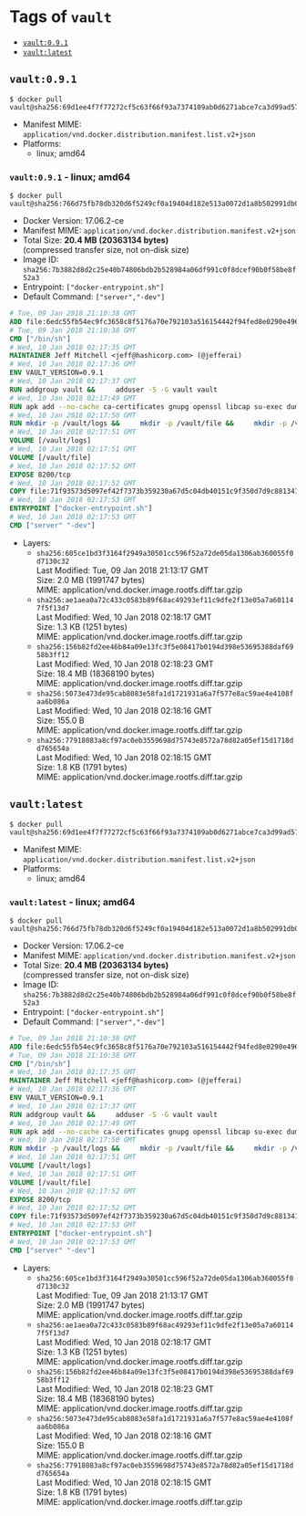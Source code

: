 <!-- THIS FILE IS GENERATED VIA './update-remote.sh' -->

# Tags of `vault`

-	[`vault:0.9.1`](#vault091)
-	[`vault:latest`](#vaultlatest)

## `vault:0.9.1`

```console
$ docker pull vault@sha256:69d1ee4f7f77272cf5c63f66f93a7374109ab0d6271abce7ca3d99ad57b076b5
```

-	Manifest MIME: `application/vnd.docker.distribution.manifest.list.v2+json`
-	Platforms:
	-	linux; amd64

### `vault:0.9.1` - linux; amd64

```console
$ docker pull vault@sha256:766d75fb78db320d6f5249cf0a19404d182e513a0072d1a8b502991db0f2adf0
```

-	Docker Version: 17.06.2-ce
-	Manifest MIME: `application/vnd.docker.distribution.manifest.v2+json`
-	Total Size: **20.4 MB (20363134 bytes)**  
	(compressed transfer size, not on-disk size)
-	Image ID: `sha256:7b3882d8d2c25e40b74806bdb2b528984a06df991c0f8dcef90b0f58be8f52a3`
-	Entrypoint: `["docker-entrypoint.sh"]`
-	Default Command: `["server","-dev"]`

```dockerfile
# Tue, 09 Jan 2018 21:10:38 GMT
ADD file:6edc55fb54ec9fc3658c8f5176a70e792103a516154442f94fed8e0290e4960e in / 
# Tue, 09 Jan 2018 21:10:38 GMT
CMD ["/bin/sh"]
# Wed, 10 Jan 2018 02:17:35 GMT
MAINTAINER Jeff Mitchell <jeff@hashicorp.com> (@jefferai)
# Wed, 10 Jan 2018 02:17:36 GMT
ENV VAULT_VERSION=0.9.1
# Wed, 10 Jan 2018 02:17:37 GMT
RUN addgroup vault &&     adduser -S -G vault vault
# Wed, 10 Jan 2018 02:17:49 GMT
RUN apk add --no-cache ca-certificates gnupg openssl libcap su-exec dumb-init &&     gpg --keyserver pgp.mit.edu --recv-keys 91A6E7F85D05C65630BEF18951852D87348FFC4C &&     mkdir -p /tmp/build &&     cd /tmp/build &&     wget https://releases.hashicorp.com/vault/${VAULT_VERSION}/vault_${VAULT_VERSION}_linux_amd64.zip &&     wget https://releases.hashicorp.com/vault/${VAULT_VERSION}/vault_${VAULT_VERSION}_SHA256SUMS &&     wget https://releases.hashicorp.com/vault/${VAULT_VERSION}/vault_${VAULT_VERSION}_SHA256SUMS.sig &&     gpg --batch --verify vault_${VAULT_VERSION}_SHA256SUMS.sig vault_${VAULT_VERSION}_SHA256SUMS &&     grep vault_${VAULT_VERSION}_linux_amd64.zip vault_${VAULT_VERSION}_SHA256SUMS | sha256sum -c &&     unzip -d /bin vault_${VAULT_VERSION}_linux_amd64.zip &&     cd /tmp &&     rm -rf /tmp/build &&     apk del gnupg openssl &&     rm -rf /root/.gnupg
# Wed, 10 Jan 2018 02:17:50 GMT
RUN mkdir -p /vault/logs &&     mkdir -p /vault/file &&     mkdir -p /vault/config &&     chown -R vault:vault /vault
# Wed, 10 Jan 2018 02:17:51 GMT
VOLUME [/vault/logs]
# Wed, 10 Jan 2018 02:17:51 GMT
VOLUME [/vault/file]
# Wed, 10 Jan 2018 02:17:52 GMT
EXPOSE 8200/tcp
# Wed, 10 Jan 2018 02:17:52 GMT
COPY file:71f93573d5097ef42f7373b359230a67d5c04db40151c9f350d7d9c881341c67 in /usr/local/bin/docker-entrypoint.sh 
# Wed, 10 Jan 2018 02:17:53 GMT
ENTRYPOINT ["docker-entrypoint.sh"]
# Wed, 10 Jan 2018 02:17:53 GMT
CMD ["server" "-dev"]
```

-	Layers:
	-	`sha256:605ce1bd3f3164f2949a30501cc596f52a72de05da1306ab360055f0d7130c32`  
		Last Modified: Tue, 09 Jan 2018 21:13:17 GMT  
		Size: 2.0 MB (1991747 bytes)  
		MIME: application/vnd.docker.image.rootfs.diff.tar.gzip
	-	`sha256:ae1aea0a72c433c0583b89f68ac49293ef11c9dfe2f13e05a7a601147f5f13d7`  
		Last Modified: Wed, 10 Jan 2018 02:18:17 GMT  
		Size: 1.3 KB (1251 bytes)  
		MIME: application/vnd.docker.image.rootfs.diff.tar.gzip
	-	`sha256:156b82fd2ee46b84a09e13fc3f5e08417b0194d398e53695388daf6958b3ff12`  
		Last Modified: Wed, 10 Jan 2018 02:18:23 GMT  
		Size: 18.4 MB (18368190 bytes)  
		MIME: application/vnd.docker.image.rootfs.diff.tar.gzip
	-	`sha256:5073e473de95cab8083e58fa1d1721931a6a7f577e8ac59ae4e4108faa6b086a`  
		Last Modified: Wed, 10 Jan 2018 02:18:16 GMT  
		Size: 155.0 B  
		MIME: application/vnd.docker.image.rootfs.diff.tar.gzip
	-	`sha256:77918083a8cf97ac0eb3559698d75743e8572a78d82a05ef15d1718dd765654a`  
		Last Modified: Wed, 10 Jan 2018 02:18:15 GMT  
		Size: 1.8 KB (1791 bytes)  
		MIME: application/vnd.docker.image.rootfs.diff.tar.gzip

## `vault:latest`

```console
$ docker pull vault@sha256:69d1ee4f7f77272cf5c63f66f93a7374109ab0d6271abce7ca3d99ad57b076b5
```

-	Manifest MIME: `application/vnd.docker.distribution.manifest.list.v2+json`
-	Platforms:
	-	linux; amd64

### `vault:latest` - linux; amd64

```console
$ docker pull vault@sha256:766d75fb78db320d6f5249cf0a19404d182e513a0072d1a8b502991db0f2adf0
```

-	Docker Version: 17.06.2-ce
-	Manifest MIME: `application/vnd.docker.distribution.manifest.v2+json`
-	Total Size: **20.4 MB (20363134 bytes)**  
	(compressed transfer size, not on-disk size)
-	Image ID: `sha256:7b3882d8d2c25e40b74806bdb2b528984a06df991c0f8dcef90b0f58be8f52a3`
-	Entrypoint: `["docker-entrypoint.sh"]`
-	Default Command: `["server","-dev"]`

```dockerfile
# Tue, 09 Jan 2018 21:10:38 GMT
ADD file:6edc55fb54ec9fc3658c8f5176a70e792103a516154442f94fed8e0290e4960e in / 
# Tue, 09 Jan 2018 21:10:38 GMT
CMD ["/bin/sh"]
# Wed, 10 Jan 2018 02:17:35 GMT
MAINTAINER Jeff Mitchell <jeff@hashicorp.com> (@jefferai)
# Wed, 10 Jan 2018 02:17:36 GMT
ENV VAULT_VERSION=0.9.1
# Wed, 10 Jan 2018 02:17:37 GMT
RUN addgroup vault &&     adduser -S -G vault vault
# Wed, 10 Jan 2018 02:17:49 GMT
RUN apk add --no-cache ca-certificates gnupg openssl libcap su-exec dumb-init &&     gpg --keyserver pgp.mit.edu --recv-keys 91A6E7F85D05C65630BEF18951852D87348FFC4C &&     mkdir -p /tmp/build &&     cd /tmp/build &&     wget https://releases.hashicorp.com/vault/${VAULT_VERSION}/vault_${VAULT_VERSION}_linux_amd64.zip &&     wget https://releases.hashicorp.com/vault/${VAULT_VERSION}/vault_${VAULT_VERSION}_SHA256SUMS &&     wget https://releases.hashicorp.com/vault/${VAULT_VERSION}/vault_${VAULT_VERSION}_SHA256SUMS.sig &&     gpg --batch --verify vault_${VAULT_VERSION}_SHA256SUMS.sig vault_${VAULT_VERSION}_SHA256SUMS &&     grep vault_${VAULT_VERSION}_linux_amd64.zip vault_${VAULT_VERSION}_SHA256SUMS | sha256sum -c &&     unzip -d /bin vault_${VAULT_VERSION}_linux_amd64.zip &&     cd /tmp &&     rm -rf /tmp/build &&     apk del gnupg openssl &&     rm -rf /root/.gnupg
# Wed, 10 Jan 2018 02:17:50 GMT
RUN mkdir -p /vault/logs &&     mkdir -p /vault/file &&     mkdir -p /vault/config &&     chown -R vault:vault /vault
# Wed, 10 Jan 2018 02:17:51 GMT
VOLUME [/vault/logs]
# Wed, 10 Jan 2018 02:17:51 GMT
VOLUME [/vault/file]
# Wed, 10 Jan 2018 02:17:52 GMT
EXPOSE 8200/tcp
# Wed, 10 Jan 2018 02:17:52 GMT
COPY file:71f93573d5097ef42f7373b359230a67d5c04db40151c9f350d7d9c881341c67 in /usr/local/bin/docker-entrypoint.sh 
# Wed, 10 Jan 2018 02:17:53 GMT
ENTRYPOINT ["docker-entrypoint.sh"]
# Wed, 10 Jan 2018 02:17:53 GMT
CMD ["server" "-dev"]
```

-	Layers:
	-	`sha256:605ce1bd3f3164f2949a30501cc596f52a72de05da1306ab360055f0d7130c32`  
		Last Modified: Tue, 09 Jan 2018 21:13:17 GMT  
		Size: 2.0 MB (1991747 bytes)  
		MIME: application/vnd.docker.image.rootfs.diff.tar.gzip
	-	`sha256:ae1aea0a72c433c0583b89f68ac49293ef11c9dfe2f13e05a7a601147f5f13d7`  
		Last Modified: Wed, 10 Jan 2018 02:18:17 GMT  
		Size: 1.3 KB (1251 bytes)  
		MIME: application/vnd.docker.image.rootfs.diff.tar.gzip
	-	`sha256:156b82fd2ee46b84a09e13fc3f5e08417b0194d398e53695388daf6958b3ff12`  
		Last Modified: Wed, 10 Jan 2018 02:18:23 GMT  
		Size: 18.4 MB (18368190 bytes)  
		MIME: application/vnd.docker.image.rootfs.diff.tar.gzip
	-	`sha256:5073e473de95cab8083e58fa1d1721931a6a7f577e8ac59ae4e4108faa6b086a`  
		Last Modified: Wed, 10 Jan 2018 02:18:16 GMT  
		Size: 155.0 B  
		MIME: application/vnd.docker.image.rootfs.diff.tar.gzip
	-	`sha256:77918083a8cf97ac0eb3559698d75743e8572a78d82a05ef15d1718dd765654a`  
		Last Modified: Wed, 10 Jan 2018 02:18:15 GMT  
		Size: 1.8 KB (1791 bytes)  
		MIME: application/vnd.docker.image.rootfs.diff.tar.gzip
